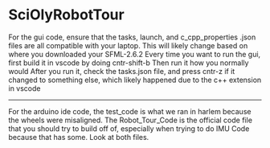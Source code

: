 # SciOlyRobotTour

For the gui code, ensure that the tasks, launch, and c_cpp_properties .json files are all compatible with your laptop. This will likely change based on where you downloaded your SFML-2.6.2
Every time you want to run the gui, first build it in vscode by doing cntr-shift-b
Then run it how you normally would
After you run it, check the tasks.json file, and press cntr-z if it changed to something else, which likely happened due to the c++ extension in vscode

-----------------------

For the arduino ide code, the test_code is what we ran in harlem because the wheels were misaligned.
The Robot_Tour_Code is the official code file that you should try to build off of, especially when trying to do IMU Code because that has some. Look at both files.

